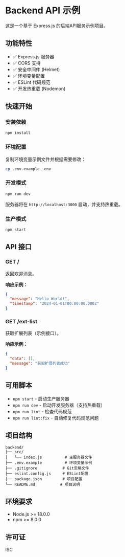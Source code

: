 # Backend API 示例

这是一个基于 Express.js 的后端API服务示例项目。

## 功能特性

- ✅ Express.js 服务器
- ✅ CORS 支持
- ✅ 安全中间件 (Helmet)
- ✅ 环境变量配置
- ✅ ESLint 代码规范
- ✅ 开发热重载 (Nodemon)

## 快速开始

### 安装依赖

```bash
npm install
```

### 环境配置

复制环境变量示例文件并根据需要修改：

```bash
cp .env.example .env
```

### 开发模式

```bash
npm run dev
```

服务器将在 `http://localhost:3000` 启动，并支持热重载。

### 生产模式

```bash
npm start
```

## API 接口

### GET /

返回欢迎消息。

**响应示例：**

```json
{
  "message": "Hello World!",
  "timestamp": "2024-01-01T00:00:00.000Z"
}
```

### GET /ext-list

获取扩展列表（示例接口）。

**响应示例：**

```json
{
  "data": [],
  "message": "获取扩展列表成功"
}
```

## 可用脚本

- `npm start` - 启动生产服务器
- `npm run dev` - 启动开发服务器（支持热重载）
- `npm run lint` - 检查代码规范
- `npm run lint:fix` - 自动修复代码规范问题

## 项目结构

```
backend/
├── src/
│   └── index.js          # 主服务器文件
├── .env.example          # 环境变量示例
├── .gitignore           # Git忽略文件
├── eslint.config.js     # ESLint配置
├── package.json         # 项目配置
└── README.md           # 项目说明
```

## 环境要求

- Node.js >= 18.0.0
- npm >= 8.0.0

## 许可证

ISC

